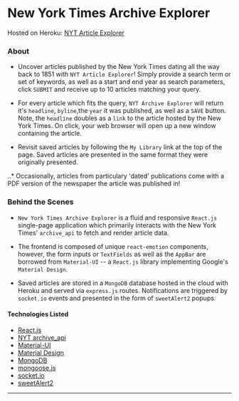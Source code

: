 # New York Times Archive Explorer

Hosted on Heroku: [NYT Article Explorer](https://quiet-island-12161.herokuapp.com/)

### About

* Uncover articles published by the New York Times dating all the way back to 1851 with `NYT Article Explorer`! Simply provide a search term or set of keywords, as well as a start and end year as search parameters, click `SUBMIT` and receive up to 10 articles matching your query. 

* For every article which fits the query, `NYT Archive Explorer` will return it's `headline`, `byline`,the `year` it was published, as well as a `SAVE` button. Note, the `headline` doubles as a `link` to the article hosted by the New York Times. On click, your web browser will open up a new window containing the article.

* Revisit saved articles by following the `My Library` link at the top of the page. Saved articles are presented in the same format they were originally presented.

..* Occasionally, articles from particulary 'dated' publications come with a PDF version of the newspaper the article was published in! 

### Behind the Scenes

* `New York Times Archive Explorer` is a fluid and responsive `React.js` single-page application which primarily interacts with the New York Times' `archive_api` to fetch and render article data. 

* The frontend is composed of unique `react-emotion` components, however, the form inputs or `TextFields` as well as the `AppBar` are borrowed from `Material-UI` -- a `React.js` library implementing Google's `Material Design`. 

* Saved articles are stored in a `MongoDB` database hosted in the cloud with Heroku and served via `express.js` routes. Notifications are triggered by `socket.io` events and presented in the form of `sweetAlert2` popups.

#### Technologies Listed

* [React.js](https://reactjs.org/)
* [NYT archive_api](https://developer.nytimes.com/)
* [Material-UI](https://material-ui.com/)
* [Material Design](https://material.io/design/)
* [MongoDB](https://www.mongodb.com)
* [mongoose.js](https://mongoosejs.com/)
* [socket.io](https://socket.io/)
* [sweetAlert2](https://sweetalert2.github.io/)

---




